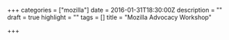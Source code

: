 +++
categories = ["mozilla"]
date = 2016-01-31T18:30:00Z
description = ""
draft = true
highlight = ""
tags = []
title = "Mozilla Advocacy Workshop"

+++
